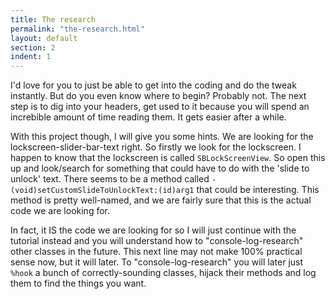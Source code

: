 ```yaml
---
title: The research
permalink: "the-research.html"
layout: default
section: 2
indent: 1
---
```


I'd love for you to just be able to get into the coding and do the tweak instantly. But do you even know where to begin? Probably not. The next step is to dig into your headers, get used to it because you will spend an increbible amount of time reading them. It gets easier after a while.

With this project though, I will give you some hints. We are looking for the lockscreen-slider-bar-text right. So firstly we look for the lockscreen. I happen to know that the lockscreen is called `SBLockScreenView`. So open this up and look/search for something that could have to do with the 'slide to unlock' text. There seems to be a method called `-(void)setCustomSlideToUnlockText:(id)arg1` that could be interesting. This method is pretty well-named, and we are fairly sure that this is the actual code we are looking for. 

In fact, it IS the code we are looking for so I will just continue with the tutorial instead and you will understand how to "console-log-research" other classes in the future. This next line may not make 100% practical sense now, but it will later. To "console-log-research" you will later just `%hook` a bunch of correctly-sounding classes, hijack their methods and log them to find the things you want.